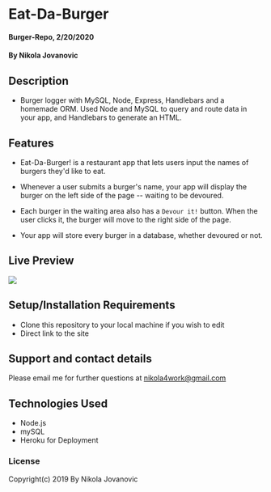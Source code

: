 # Eat-Da-Burger


#### Burger-Repo, 2/20/2020

#### By Nikola Jovanovic



## Description
* Burger logger with MySQL, Node, Express, Handlebars and a homemade ORM. Used Node and MySQL to query and route data in your app, and Handlebars to generate an HTML.



## Features

* Eat-Da-Burger! is a restaurant app that lets users input the names of burgers they'd like to eat.

* Whenever a user submits a burger's name, your app will display the burger on the left side of the page -- waiting to be devoured.

* Each burger in the waiting area also has a `Devour it!` button. When the user clicks it, the burger will move to the right side of the page.

* Your app will store every burger in a database, whether devoured or not.


## Live Preview


<img src="https://github.com/nikola4work/Eat-Da-Burger/blob/master/public/assets/Images/burger.gif">



## Setup/Installation Requirements

* Clone this repository to your local machine if you wish to edit
* Direct link to the site  




## Support and contact details

Please email me for further questions at nikola4work@gmail.com

## Technologies Used

* Node.js
* mySQL
* Heroku for Deployment



### License

Copyright(c) 2019 By Nikola Jovanovic

